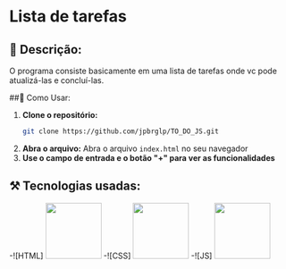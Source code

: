 # Lista de tarefas

## 📖 Descrição:
O programa consiste basicamente em uma lista de tarefas onde vc pode atualizá-las e concluí-las.

##🔧 Como Usar:

1. **Clone o repositório:**
   ```bash
   git clone https://github.com/jpbrglp/TO_DO_JS.git
2. **Abra o arquivo:**
   Abra o arquivo `index.html` no seu navegador
3. **Use o campo de entrada e o botão "+" para ver as funcionalidades**
## ⚒️ Tecnologias usadas:
-![HTML] <img src="https://cdn.jsdelivr.net/gh/devicons/devicon@latest/icons/html5/html5-original-wordmark.svg" width="100" />
-![CSS] <img src="https://cdn.jsdelivr.net/gh/devicons/devicon@latest/icons/css3/css3-original-wordmark.svg" width="100" />
-![JS] <img src="https://upload.wikimedia.org/wikipedia/commons/6/6a/JavaScript-logo.png" width="100" />
